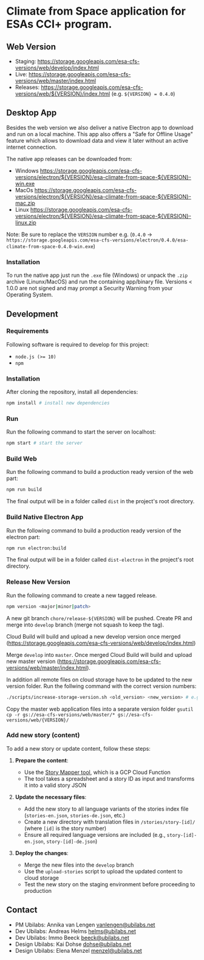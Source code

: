 # Climate from Space application for ESAs CCI+ program.

## Web Version

- Staging: https://storage.googleapis.com/esa-cfs-versions/web/develop/index.html
- Live: https://storage.googleapis.com/esa-cfs-versions/web/master/index.html
- Releases: https://storage.googleapis.com/esa-cfs-versions/web/${VERSION}/index.html (e.g. `${VERSION} = 0.4.0`)

## Desktop App

Besides the web version we also deliver a native Electron app to download and run on a local machine. This app also offers a "Safe for Offline Usage" feature which allows to download data and view it later without an active internet connection.

The native app releases can be downloaded from:

- Windows https://storage.googleapis.com/esa-cfs-versions/electron/${VERSION}/esa-climate-from-space-${VERSION}-win.exe
- MacOs https://storage.googleapis.com/esa-cfs-versions/electron/${VERSION}/esa-climate-from-space-${VERSION}-mac.zip
- Linux https://storage.googleapis.com/esa-cfs-versions/electron/${VERSION}/esa-climate-from-space-${VERSION}-linux.zip

Note: Be sure to replace the `VERSION` number e.g. (`0.4.0` -> `https://storage.googleapis.com/esa-cfs-versions/electron/0.4.0/esa-climate-from-space-0.4.0-win.exe`)

### Installation

To run the native app just run the `.exe` file (Windows) or unpack the `.zip` archive (Linunx/MacOS) and run the containing app/binary file. Versions < 1.0.0 are not signed and may prompt a Security Warning from your Operating System.

## Development

### Requirements

Following software is required to develop for this project:

- `node.js (>= 10)`
- `npm`

### Installation

After cloning the repository, install all dependencies:

```sh
npm install # install new dependencies
```

### Run

Run the following command to start the server on localhost:

```sh
npm start # start the server
```

### Build Web

Run the following command to build a production ready version of the web part:

```sh
npm run build
```

The final output will be in a folder called `dist` in the project's root directory.

### Build Native Electron App

Run the following command to build a production ready version of the electron part:

```sh
npm run electron:build
```

The final output will be in a folder called `dist-electron` in the project's root directory.

### Release New Version

Run the following command to create a new tagged release.

```sh
npm version <major|minor|patch>
```

A new git branch `chore/release-${VERSION}` will be pushed. Create PR and merge into `develop` branch (merge not squash to keep the tag).

Cloud Build will build and upload a new develop version once merged (https://storage.googleapis.com/esa-cfs-versions/web/develop/index.html)

Merge `develop` into `master`. Once merged Cloud Build will build and upload new master version (https://storage.googleapis.com/esa-cfs-versions/web/master/index.html).

In addition all remote files on cloud storage have to be updated to the new version folder. Run the follwing command with the correct version numbers:

```sh
./scripts/increase-storage-version.sh <old_version> <new_version> # e.g. increase-storage-version 0.9.3 1.0.0
```

Copy the master web application files into a separate version folder
`gsutil cp -r gs://esa-cfs-versions/web/master/* gs://esa-cfs-versions/web/{VERSION}/`

### Add new story (content)

To add a new story or update content, follow these steps:

1. **Prepare the content**:
   - Use the [Story Mapper tool](https://github.com/ubilabs/esa-climate-story-mapper), which is a GCP Cloud Function
   - The tool takes a spreadsheet and a story ID as input and transforms it into a valid story JSON

2. **Update the necessary files**:
   - Add the new story to all language variants of the stories index file (`stories-en.json`, `stories-de.json`, etc.)
   - Create a new directory with translation files in `/stories/story-[id]/` (where `[id]` is the story number)
   - Ensure all required language versions are included (e.g., `story-[id]-en.json`, `story-[id]-de.json`)

3. **Deploy the changes**:
   - Merge the new files into the `develop` branch
   - Use the `upload-stories` script to upload the updated content to cloud storage
   - Test the new story on the staging environment before proceeding to production

## Contact

- PM Ubilabs: Annika van Lengen <vanlengen@ubilabs.net>
- Dev Ubilabs: Andreas Helms <helms@ubilabs.net>
- Dev Ubilabs: Immo Beeck <beeck@ubilabs.net>
- Design Ubilabs: Kai Dohse <dohse@ubilabs.net>
- Design Ubilabs: Elena Menzel <menzel@ubilabs.net>
